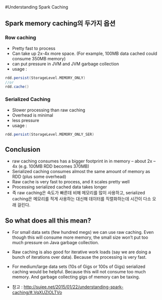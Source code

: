 #Understanding Spark Caching

## Spark memory caching의 두가지 옵션
### Row caching
- Pretty fast to process
- Can take up 2x-4x more space. (For example, 100MB data cached could consume 350MB memory)
- can put pressure in JVM and JVM garbage collection
- usage :
``` scala
rdd.persist(StorageLevel.MEMORY_ONLY)
//or
rdd.cache()
```

### Serialized Caching
- Slower processing than raw caching
- Overhead is minimal
- less pressure
- usage :
``` scala
rdd.persist(StorageLevel.MEMORY_ONLY_SER)
```

## Conclusion
- raw caching consumes has a bigger footprint in  in memory – about 2x – 4x (e.g. 100MB RDD becomes 370MB)
- Serialized caching consumes almost the same amount of memory as RDD (plus some overhead)
- Raw cache is very fast to process, and it scales pretty well
- Processing serialized cached data takes longer
- 즉 raw caching은 속도가 빠른데 비해 메모리를 많이 사용하고, serialized caching은 메모리를 적게 사용하는 대신해 데이터를 직렬화하는데 시간이 다소 오래 걸린다.

## So what does all this mean?
- For small data sets (few hundred megs) we can use raw caching. Even though this will consume more memory, the small size won’t put too much pressure on Java garbage collection.
- Raw caching is also good for iterative work loads (say we are doing a bunch of iterations over data).  Because the processing is very fast.
- For medium/large data sets (10s of Gigs or 100s of Gigs) serialized caching would be helpful. Because this will not consume too much memory. And garbage collecting gigs of memory can be taxing.


- 참고 : http://sujee.net/2015/01/22/understanding-spark-caching/#.VqXUZlOLTVo
